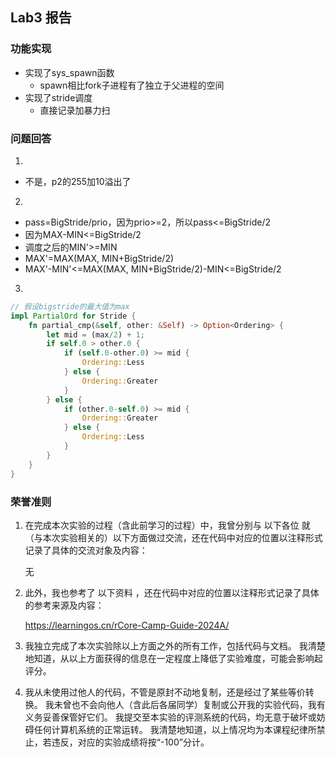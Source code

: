 ## Lab3 报告
### 功能实现
+ 实现了sys_spawn函数
    + spawn相比fork子进程有了独立于父进程的空间
+ 实现了stride调度
    + 直接记录加暴力扫

### 问题回答
1. 
+ 不是，p2的255加10溢出了
2.
+ pass=BigStride/prio，因为prio>=2，所以pass<=BigStride/2
+ 因为MAX-MIN<=BigStride/2
+ 调度之后的MIN'>=MIN
+ MAX'=MAX(MAX, MIN+BigStride/2)
+ MAX'-MIN'<=MAX(MAX, MIN+BigStride/2)-MIN<=BigStride/2
3.
```rust
// 假设bigstride的最大值为max
impl PartialOrd for Stride {
    fn partial_cmp(&self, other: &Self) -> Option<Ordering> {
        let mid = (max/2) + 1;
        if self.0 > other.0 {
            if (self.0-other.0) >= mid {
                Ordering::Less
            } else {
                Ordering::Greater
            }
        } else {
            if (other.0-self.0) >= mid {
                Ordering::Greater
            } else {
                Ordering::Less
            }
        }
    }
}
```
### 荣誉准则
1. 在完成本次实验的过程（含此前学习的过程）中，我曾分别与 以下各位 就（与本次实验相关的）以下方面做过交流，还在代码中对应的位置以注释形式记录了具体的交流对象及内容：

    无

2. 此外，我也参考了 以下资料 ，还在代码中对应的位置以注释形式记录了具体的参考来源及内容：

    https://learningos.cn/rCore-Camp-Guide-2024A/  

3. 我独立完成了本次实验除以上方面之外的所有工作，包括代码与文档。 我清楚地知道，从以上方面获得的信息在一定程度上降低了实验难度，可能会影响起评分。

4. 我从未使用过他人的代码，不管是原封不动地复制，还是经过了某些等价转换。 我未曾也不会向他人（含此后各届同学）复制或公开我的实验代码，我有义务妥善保管好它们。 我提交至本实验的评测系统的代码，均无意于破坏或妨碍任何计算机系统的正常运转。 我清楚地知道，以上情况均为本课程纪律所禁止，若违反，对应的实验成绩将按“-100”分计。